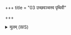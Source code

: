 +++
title = "03 उच्छवञ्चस्व पृथिवी"

+++
<details><summary>मूलम् (WS)</summary>

उच्छवञ्चस्व पृथिवी मा नि बाधथाः सूपायनास्मै भव सूपवञ्चना ।  
माता पुत्रं यथा सिचा ऽभ्येनं भूम ऊर्णुहि ॥ ३ ॥
</details>
